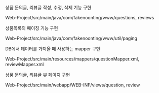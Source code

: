 
상품 문의글, 리뷰글 작성, 수정, 삭제 기능 구현

Web-Project/src/main/java/com/fakenoonting/www/questions, reviews


상품목록의 페이징 기능 구현

Web-Project/src/main/java/com/fakenoonting/www/util/paging


DB에서 데이터를 가져올 때 사용하는 mapper 구현

Web-Project/src/main/resources/mappers/questionMapper.xml, reviewMapper.xml


상품 문의글, 리뷰글 뷰 페이지 구현

Web-Project/src/main/webapp/WEB-INF/views/question, review
